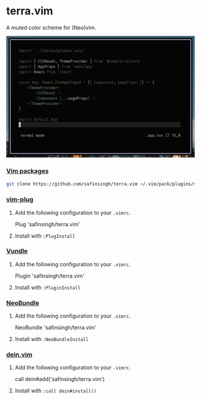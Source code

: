 # terra.vim

A muted color scheme for (Neo)vim.

<p align="center">
	<img src="./img/shot.png" max-width="600px" />
</p>

### [Vim packages][]

```sh
git clone https://github.com/safinsingh/terra.vim ~/.vim/pack/plugins/start/terra.vim
```

### [vim-plug][]

1. Add the following configuration to your `.vimrc`.

   Plug 'safinsingh/terra.vim'

2. Install with `:PlugInstall`

### [Vundle][]

1. Add the following configuration to your `.vimrc`.

   Plugin 'safinsingh/terra.vim'

2. Install with `:PluginInstall`

### [NeoBundle][]

1. Add the following configuration to your `.vimrc`.

   NeoBundle 'safinsingh/terra.vim'

2. Install with `:NeoBundleInstall`

### [dein.vim][]

1. Add the following configuration to your `.vimrc`.

   call dein#add('safinsingh/terra.vim')

2. Install with `:call dein#install()`

[vim packages]: https://vimhelp.org/repeat.txt.html#packages
[vim-plug]: https://github.com/junegunn/vim-plug
[vundle]: https://github.com/VundleVim/Vundle.vim
[neobundle]: https://github.com/Shougo/neobundle.vim
[dein.vim]: https://github.com/Shougo/dein.vim
